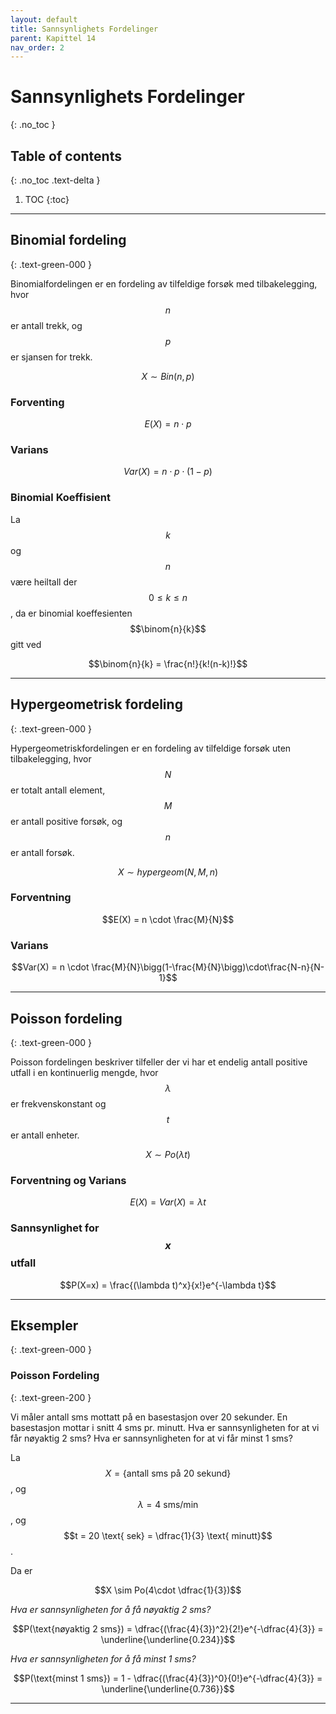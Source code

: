```yaml
---
layout: default
title: Sannsynlighets Fordelinger
parent: Kapittel 14
nav_order: 2
---
```


# Sannsynlighets Fordelinger
{: .no_toc }
## Table of contents
{: .no_toc .text-delta }

1. TOC
{:toc}

---

## Binomial fordeling
{: .text-green-000 }

Binomialfordelingen er en fordeling av tilfeldige forsøk med tilbakelegging, hvor $$n$$ er antall trekk, og $$p$$ er sjansen for trekk.

$$X \sim Bin(n,p)$$

### Forventing

$$E(X) = n\cdot p$$

### Varians

$$Var(X) = n\cdot p \cdot (1-p)$$

### Binomial Koeffisient

La $$k$$ og $$n$$ være heiltall der $$0\leq k \leq n$$, da er binomial koeffesienten $$\binom{n}{k}$$ gitt ved

$$\binom{n}{k} = \frac{n!}{k!(n-k)!}$$

---

## Hypergeometrisk fordeling
{: .text-green-000 }

Hypergeometriskfordelingen er en fordeling av tilfeldige forsøk uten tilbakelegging, hvor $$N$$ er totalt antall element, $$M$$ er antall positive forsøk, og $$n$$ er antall forsøk.

$$X \sim hypergeom(N,M,n)$$

### Forventning

$$E(X) = n \cdot \frac{M}{N}$$

### Varians

$$Var(X) = n \cdot \frac{M}{N}\bigg(1-\frac{M}{N}\bigg)\cdot\frac{N-n}{N-1}$$

---

## Poisson fordeling
{: .text-green-000 }

Poisson fordelingen beskriver tilfeller der vi har et endelig antall positive utfall i en kontinuerlig mengde, hvor $$\lambda$$ er frekvenskonstant og $$t$$ er antall enheter.

$$X \sim Po(\lambda t)$$

### Forventning og Varians

$$E(X) = Var(X) = \lambda t$$

### Sannsynlighet for $$x$$ utfall

$$P(X=x) = \frac{(\lambda t)^x}{x!}e^{-\lambda t}$$

---

## Eksempler
{: .text-green-000 }

### Poisson Fordeling
{: .text-green-200 }

Vi måler antall sms mottatt på en basestasjon over 20 sekunder. En basestasjon mottar i snitt 4 sms pr. minutt. Hva er sannsynligheten for at vi får nøyaktig 2 sms? Hva er sannsynligheten for at vi får minst 1 sms?

La $$X=\{\text{antall sms på 20 sekund}\}$$, og $$\lambda = 4 \text{ sms/min}$$, og $$t = 20 \text{ sek} = \dfrac{1}{3} \text{ minutt}$$.

Da er

$$X \sim Po(4\cdot \dfrac{1}{3})$$

*Hva er sannsynligheten for å få nøyaktig 2 sms?*

$$P(\text{nøyaktig 2 sms}) = \dfrac{(\frac{4}{3})^2}{2!}e^{-\dfrac{4}{3}} = \underline{\underline{0.234}}$$

*Hva er sannsynligheten for å få minst 1 sms?*

$$P(\text{minst 1 sms}) = 1 -  \dfrac{(\frac{4}{3})^0}{0!}e^{-\dfrac{4}{3}} = \underline{\underline{0.736}}$$

---
